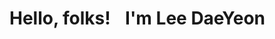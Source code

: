  
 # Hello, folks! <img src="https://raw.githubusercontent.com/MartinHeinz/MartinHeinz/master/wave.gif" width="10px"> I'm Lee DaeYeon
 

<!--
**gitdylee/gitdylee** is a ✨ _special_ ✨ repository because its `README.md` (this file) appears on your GitHub profile.

Here are some ideas to get you started:

- 🔭 I’m currently working on ...
- 🌱 I’m currently learning ...
- 👯 I’m looking to collaborate on ...
- 🤔 I’m looking for help with ...
- 💬 Ask me about ...
- 📫 How to reach me: ...
- 😄 Pronouns: ...
- ⚡ Fun fact: ...
-->
